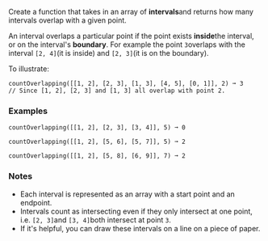 Create a function that takes in an array of **intervals**and returns how many intervals overlap with a given point.

An interval overlaps a particular point if the point exists **inside**the interval, or on the interval's **boundary**. For example the point `3`overlaps with the interval `[2, 4]`(it is inside) and `[2, 3]`(it is on the boundary).

To illustrate:

    countOverlapping([[1, 2], [2, 3], [1, 3], [4, 5], [0, 1]], 2) ➞ 3
    // Since [1, 2], [2, 3] and [1, 3] all overlap with point 2.


### Examples ###
    countOverlapping([[1, 2], [2, 3], [3, 4]], 5) ➞ 0

    countOverlapping([[1, 2], [5, 6], [5, 7]], 5) ➞ 2

    countOverlapping([[1, 2], [5, 8], [6, 9]], 7) ➞ 2


### Notes ###
*   Each interval is represented as an array with a start point and an endpoint.
*   Intervals count as intersecting even if they only intersect at one point, i.e. `[2, 3]`and `[3, 4]`both intersect at point `3`.
*   If it's helpful, you can draw these intervals on a line on a piece of paper.